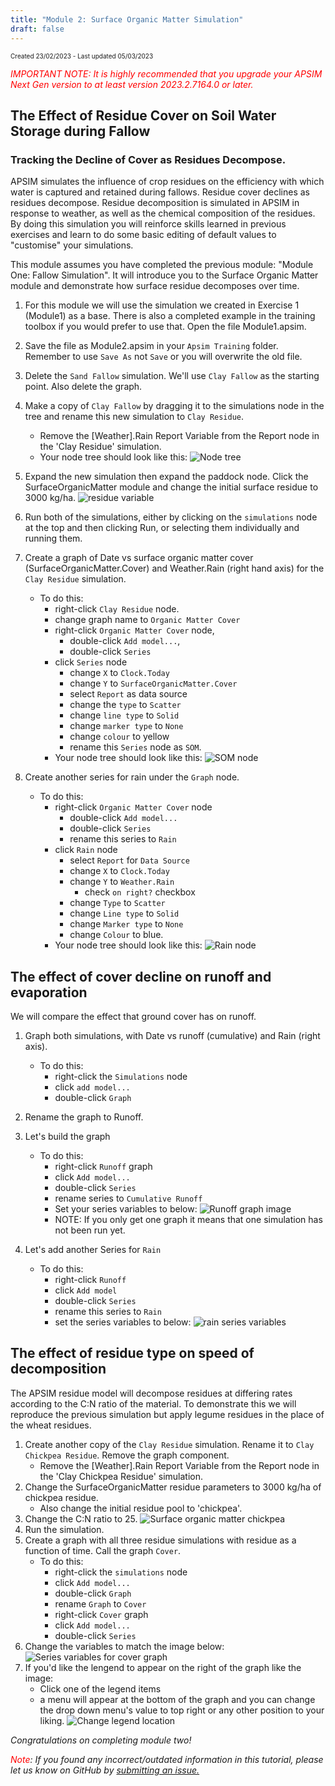 ```yaml
---
title: "Module 2: Surface Organic Matter Simulation"
draft: false
---
```

<p style="font-size: 10px">Created 23/02/2023 - Last updated 05/03/2023</p>

<em style="color: red"> IMPORTANT NOTE: It is highly recommended that you upgrade your APSIM Next Gen version to at least version 2023.2.7164.0 or later.</em>

## The Effect of Residue Cover on Soil Water Storage during Fallow
### Tracking the Decline of Cover as Residues Decompose.

APSIM simulates the influence of crop residues on the efficiency with which water is captured and retained during fallows. 
Residue cover declines as residues decompose. 
Residue decomposition is simulated in APSIM in response to weather, as well as the chemical composition of the residues. 
By doing this simulation you will reinforce skills learned in previous exercises and learn to do some basic editing of default values to "customise" your simulations.

This module assumes you have completed the previous module: "Module One: Fallow Simulation". It will introduce you to the Surface Organic Matter module and demonstrate how surface residue decomposes over time.

1. For this module we will use the simulation we created in Exercise 1 (Module1) as a base. 
There is also a completed example in the training toolbox if you would prefer to use that. Open the file Module1.apsim.

2. Save the file as Module2.apsim in your `Apsim Training` folder. 
Remember to use `Save As` not `Save` or you will overwrite the old file.

3. Delete the `Sand Fallow` simulation. We'll use `Clay Fallow` as the starting point. Also delete the graph.

4. Make a copy of `Clay Fallow` by dragging it to the simulations node in the tree and rename this new simulation to `Clay Residue`.
	- Remove the [Weather].Rain Report Variable from the Report node in the 'Clay Residue' simulation.
 	- Your node tree should look like this:
	![Node tree](/images/moduleTwoImages/step1.png)

5. Expand the new simulation then expand the paddock node. Click the SurfaceOrganicMatter module and change the initial surface residue to 3000 kg/ha.
![residue variable](/images/moduleTwoImages/step2.png)

6. Run both of the simulations, either by clicking on the `simulations` node at the top and then clicking Run, or selecting them individually and running them.

7. Create a graph of Date vs surface organic matter cover (SurfaceOrganicMatter.Cover) and Weather.Rain (right hand axis) for the `Clay Residue` simulation. 
	- To do this:
		- right-click `Clay Residue` node.
		- change graph name to `Organic Matter Cover` 
		- right-click `Organic Matter Cover` node, 
			- double-click `Add model...`, 
			- double-click `Series` 
		- click `Series` node
			- change `X` to `Clock.Today` 
			- change `Y` to `SurfaceOrganicMatter.Cover`
			- select `Report` as data source
			- change the `type` to `Scatter`
			- change `line type` to `Solid`
			- change `marker type` to `None`
			- change `colour` to yellow
			- rename this `Series` node as `SOM`.
		- Your node tree should look like this:
		![SOM node](/images/moduleTwoImages/step3.png)
8. Create another series for rain under the `Graph` node. 
	- To do this:
		- right-click `Organic Matter Cover` node
			- double-click `Add model...`
			- double-click `Series`
			- rename this series to `Rain`
		- click `Rain` node
			- select `Report` for `Data Source`
			- change `X` to `Clock.Today`
			- change `Y` to `Weather.Rain`
				- check `on right?` checkbox
			- change `Type` to `Scatter`
			- change `Line type` to `Solid`
			- change `Marker type` to `None`
			- change `Colour` to blue.
		- Your node tree should look like this:
		![Rain node](/images/moduleTwoImages/step4.png)

## The effect of cover decline on runoff and evaporation

We will compare the effect that ground cover has on runoff. 

1. Graph both simulations, with Date vs runoff (cumulative) and Rain (right axis). 
	- To do this:
		- right-click the `Simulations` node
		- click `add model...`
		- double-click `Graph`
2. Rename the graph to Runoff. 
3. Let's build the graph
	- To do this:
		- right-click `Runoff` graph
		- click `Add model...`
		- double-click `Series`
		- rename series to `Cumulative Runoff`
		- Set your series variables to below:
		![Runoff graph image](/images/moduleTwoImages/step5.png)
		- NOTE: If you only get one graph it means that one simulation has not been run yet. 

4. Let's add another Series for `Rain`
	- To do this:
		- right-click `Runoff`
		- click `Add model`
		- double-click `Series`
		- rename this series to `Rain`
		- set the series variables to below:
		![rain series variables](/images/moduleTwoImages/step6.png)

## The effect of residue type on speed of decomposition

The APSIM residue model will decompose residues at differing rates according to the C:N ratio of the material. 
To demonstrate this we will reproduce the previous simulation but apply legume residues in the place of the wheat residues.

1. Create another copy of the `Clay Residue` simulation. Rename it to `Clay Chickpea Residue`. Remove the graph component.
	- Remove the [Weather].Rain Report Variable from the Report node in the 'Clay Chickpea Residue' simulation.
3. Change the SurfaceOrganicMatter residue parameters to 3000 kg/ha of chickpea residue. 
	- Also change the initial residue pool to 'chickpea'.
4. Change the C:N ratio to 25.
![Surface organic matter chickpea](/images/moduleTwoImages/step7.png)
5. Run the simulation.
6. Create a graph with all three residue simulations with residue as a function of time. Call the graph `Cover`.
	- To do this:
		- right-click the `simulations` node
		- click `Add model...`
		- double-click `Graph`
		- rename `Graph` to `Cover`
		- right-click `Cover` graph
		- click `Add model...`
		- double-click `Series`
7. Change the variables to match the image below:
![Series variables for cover graph](/images/moduleTwoImages/step8.png)
8. If you'd like the lengend to appear on the right of the graph like the image:
	- Click one of the legend items
	- a menu will appear at the bottom of the graph and you can change the drop down menu's value to top right or any other position to your liking.
	![Change legend location](/images/moduleTwoImages/step9.png)

*Congratulations on completing module two!*

<i><span style="color:red;">Note</span>: If you found any incorrect/outdated information in this tutorial, please let us know on GitHub by <a href="https://www.github.com/APSIMInitiative/Apsimx/issues/new/choose/">submitting an issue.</a></i>

